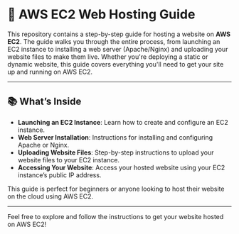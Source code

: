 # 🚀 AWS EC2 Web Hosting Guide

This repository contains a step-by-step guide for hosting a website on **AWS EC2**. The guide walks you through the entire process, from launching an EC2 instance to installing a web server (Apache/Nginx) and uploading your website files to make them live. Whether you're deploying a static or dynamic website, this guide covers everything you'll need to get your site up and running on AWS EC2.

---

## 📚 What’s Inside
- **Launching an EC2 Instance**: Learn how to create and configure an EC2 instance.
- **Web Server Installation**: Instructions for installing and configuring Apache or Nginx.
- **Uploading Website Files**: Step-by-step instructions to upload your website files to your EC2 instance.
- **Accessing Your Website**: Access your hosted website using your EC2 instance’s public IP address.

This guide is perfect for beginners or anyone looking to host their website on the cloud using AWS EC2.

---

Feel free to explore and follow the instructions to get your website hosted on AWS EC2!

